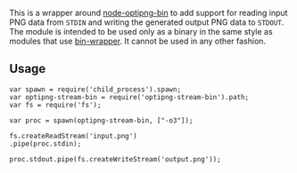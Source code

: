 This is a wrapper around [node-optipng-bin](https://github.com/yeoman/node-optipng-bin) to add support for reading input PNG data from `STDIN` and writing the generated output PNG data to `STDOUT`. The module is intended to be used only as a binary in the same style as modules that use [bin-wrapper](https://github.com/kevva/bin-wrapper). It cannot be used in any other fashion.

## Usage

	var spawn = require('child_process').spawn;
	var optipng-stream-bin = require('optipng-stream-bin').path;
	var fs = require('fs');

	var proc = spawn(optipng-stream-bin, ["-o3"]);

	fs.createReadStream('input.png')
	.pipe(proc.stdin);

	proc.stdout.pipe(fs.createWriteStream('output.png'));

